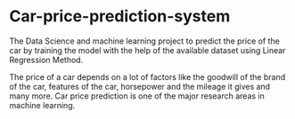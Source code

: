 # Car-price-prediction-system
The Data Science  and machine learning project to predict the price of the car by training the model with the help of the available dataset using Linear Regression Method.

The price of a car depends on a lot of factors like the goodwill of the brand of the car, features of the car, horsepower and the mileage it gives and many more. Car price prediction is one of the major research areas in machine learning. 
